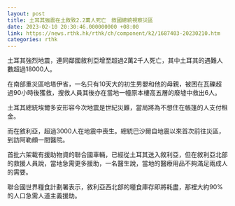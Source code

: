 ```yaml
---
layout: post
title: 土耳其強震在土敘致2.2萬人死亡　敘國總統視察災區
date: 2023-02-10 20:30:46.000000000 +08:00
link: https://news.rthk.hk/rthk/ch/component/k2/1687403-20230210.htm
categories: rthk
---
```


土耳其強烈地震，連同鄰國敘利亞增至超過2萬2千人死亡，其中土耳其的遇難人數超過18000人。

在南部重災區哈塔伊省，一名只有10天大的初生男嬰和他的母親，被困在瓦礫超過90小時後獲救，搜救人員其後亦在當地一幢原本樓高五層的廢墟中救出6人。

土耳其總統埃爾多安形容今次地震是世紀災難，當局將為不想住在帳篷的人支付租金。

而在敘利亞，超過3000人在地震中喪生。總統巴沙爾自地震以來首次前往災區，到訪阿勒頗一間醫院。

首批六架載有援助物資的聯合國車輛，已經從土耳其送入敘利亞，但在敘利亞北部的救援人員說，當地急需更多援助，一名醫生說，當地的醫療用品不夠滿足兩成人的需要。

聯合國世界糧食計劃署表示，敘利亞西北部的糧食庫存即將耗盡，那裡大約90%的人口急需人道主義援助。
